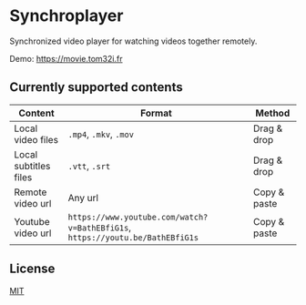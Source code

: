 # Synchroplayer

Synchronized video player for watching videos together remotely.

Demo: https://movie.tom32i.fr

## Currently supported contents

| Content | Format | Method |
| ------- | ------ | ------ |
| Local video files | `.mp4`, `.mkv`, `.mov` | Drag & drop |
| Local subtitles files | `.vtt`, `.srt` | Drag & drop |
| Remote video url | Any url | Copy & paste |
| Youtube video url | `https://www.youtube.com/watch?v=BathEBfiG1s`, `https://youtu.be/BathEBfiG1s` | Copy & paste |

## License

[MIT](./LICENSE)

